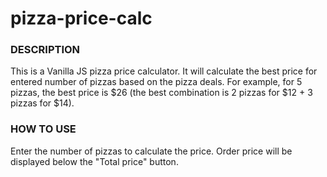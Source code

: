 # pizza-price-calc

### DESCRIPTION
This is a Vanilla JS pizza price calculator. It will calculate the best price for entered number of pizzas based on the pizza deals. For example, for 5 pizzas, the best price is $26 (the best combination is 2 pizzas for $12 + 3 pizzas for $14).
### HOW TO USE
Enter the number of pizzas to calculate the price. Order price will be displayed below the "Total price" button. 
